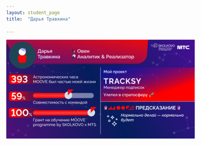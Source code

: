 ```yaml
---
layout: student_page
title:  "Дарья Травкина"

---
```

<img class="img-fluid" src="/img/posts/Дарья Травкина.png" alt="moove-2">
